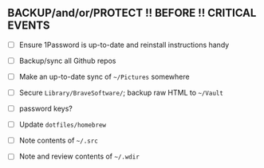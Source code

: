 ## BACKUP/and/or/PROTECT !! BEFORE !! CRITICAL EVENTS

- [ ] Ensure 1Password is up-to-date and reinstall instructions handy

- [ ] Backup/sync all Github repos

- [ ] Make an up-to-date sync of `~/Pictures` somewhere

- [ ] Secure `Library/BraveSoftware/`; backup raw HTML to `~/Vault`

- [ ] password keys?

- [ ] Update `dotfiles/homebrew`

- [ ] Note contents of `~/.src`

- [ ] Note and review contents of `~/.wdir`
